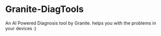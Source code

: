# Granite-DiagTools
An AI Powered Diagnosis tool by Granite. helps you with the problems in  your devices :)

